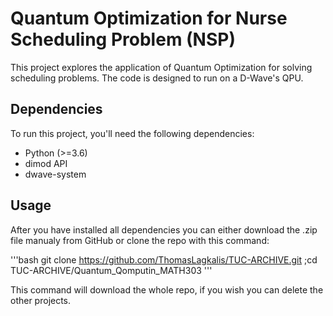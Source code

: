 # Quantum Optimization for Nurse Scheduling Problem (NSP)

This project explores the application of Quantum Optimization for solving scheduling problems. The code is designed to run on a D-Wave's QPU.

## Dependencies

To run this project, you'll need the following dependencies:

- Python (>=3.6)
- dimod API
- dwave-system

## Usage 

After you have installed all dependencies you can either download the .zip file manualy from GitHub or clone the repo with this command:

'''bash 
git clone https://github.com/ThomasLagkalis/TUC-ARCHIVE.git ;cd TUC-ARCHIVE/Quantum_Qomputin_MATH303
'''

This command will download the whole repo, if you wish you can delete the other projects.


